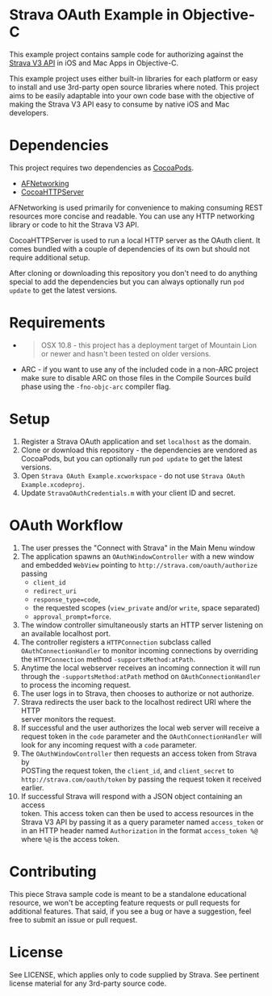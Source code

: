 # Strava OAuth Example in Objective-C

This example project contains sample code for authorizing against the
[Strava V3 API](http://developer.strava.com) in iOS and Mac Apps in
Objective-C.

This example project uses either built-in libraries for each platform or easy to
install and use 3rd-party open source libraries where noted. This project aims
to be easily adaptable into your own code base with the objective of making the Strava V3 API easy to consume by native iOS and Mac developers.

# Dependencies

This project requires two dependencies as [CocoaPods](http://cocoapods.org).

* [AFNetworking](https://github.com/AFNetworking/AFNetworking)
* [CocoaHTTPServer](https://github.com/robbiehanson/CocoaHTTPServer)

AFNetworking is used primarily for convenience to making consuming REST
resources more concise and readable. You can use any HTTP networking library or code to hit the Strava V3 API.

CocoaHTTPServer is used to run a local HTTP server as the OAuth client. It comes bundled with a couple of dependencies of its own but should not require additional setup.

After cloning or downloading this repository you don't need to do anything
special to add the dependencies but you can always optionally run `pod
update` to get the latest versions.

# Requirements

* > OSX 10.8 - this project has a deployment target of Mountain Lion or
  newer and hasn't been tested on older versions.
* ARC - if you want to use any of the included code in a non-ARC project make
sure to disable ARC on those files in the Compile Sources build phase using the `-fno-objc-arc` compiler flag.

# Setup

1. Register a Strava OAuth application and set `localhost` as the domain.
2. Clone or download this repository - the dependencies are vendored as
CocoaPods, but you can optionally run `pod update` to get the latest
versions.
3. Open `Strava OAuth Example.xcworkspace` - do not use `Strava OAuth
Example.xcodeproj`.
4. Update `StravaOAuthCredentials.m` with your client ID and secret.

# OAuth Workflow

1. The user presses the "Connect with Strava" in the Main Menu window
2. The application spawns an `OAuthWindowController` with a new window and
    embedded `WebView` pointing to `http://strava.com/oauth/authorize` passing
      * `client_id`
      * `redirect_uri`
      * `response_type=code`,
      * the requested scopes (`view_private` and/or `write`, space separated)
      * `approval_prompt=force`.		
  1. The window controller simultaneously starts an HTTP server listening on an 
      available localhost port.
  2. The controller registers a `HTTPConnection` subclass called 
      `OAuthConnectionHandler` to monitor incoming connections
      by overriding the `HTTPConnection` method `-supportsMethod:atPath`.
  3. Anytime the local webserver receives an incoming connection it will run 
      through the `-supportsMethod:atPath` method on
     `OAuthConnectionHandler` to process the incoming request.
3. The user logs in to Strava, then chooses to authorize or not authorize.
4. Strava redirects the user back to the localhost redirect URI where the HTTP  
    server monitors the request.
5. If successful and the user authorizes the local web server will receive a  
    request token in the `code` parameter and the `OAuthConnectionHandler` 
    will look for any incoming request with a `code` parameter.
6. The `OAuthWindowController` then requests an access token from Strava by     
     POSTing the request token, the `client_id`, and `client_secret` to 
     `http://strava.com/oauth/token` by passing the request token it received
     earlier.
7. If successful Strava will respond with a JSON object containing an access  
    token. This access token can then be used to access resources in the
    Strava V3 API by passing it as a query parameter named `access_token` or
    in an HTTP header named `Authorization` in the format `access_token %@`
    where `%@` is the access token.

# Contributing

This piece Strava sample code is meant to be a standalone educational 
resource, we won't be accepting feature requests or pull requests for additional 
features. That said, if you see a bug or have a suggestion, feel free to submit 
an issue or pull request.

# License

See LICENSE, which applies only to code supplied by Strava. See pertinent 
license material for any 3rd-party source code.
